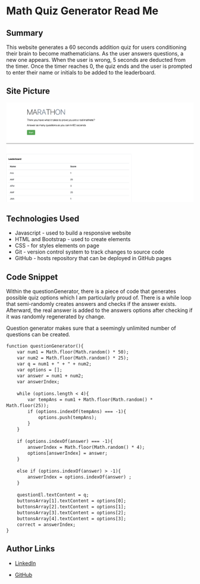 # Math Quiz Generator Read Me

## Summary

This website generates a 60 seconds addition quiz for users conditioning their brain to become mathematicians. As the user answers questions, a new one appears. When the user is wrong, 5 seconds are deducted from the timer. Once the timer reaches 0, the quiz ends and the user is prompted to enter their name or initials to be added to the leaderboard. 

## Site Picture
![Site](images/1-homepage.png)


## Technologies Used
- Javascript - used to build a responsive website
- HTML and Bootstrap - used to create elements
- CSS - for styles elements on page
- Git - version control system to track changes to source code
- GitHub - hosts repository that can be deployed in GitHub pages

## Code Snippet

Within the questionGenerator, there is a piece of code that generates possible quiz options which I am particularly proud of. There is a while loop that semi-randomly creates answers and checks if the answer exists. Afterward, the real answer is added to the answers options after checking if it was randomly regenerated by change.

Question generator makes sure that a seemingly unlimited number of questions can be created.


```Code snippet
function questionGenerator(){
    var num1 = Math.floor(Math.random() * 50);
    var num2 = Math.floor(Math.random() * 25);
    var q = num1 + " + " + num2;
    var options = [];
    var answer = num1 + num2;
    var answerIndex;

    while (options.length < 4){
        var tempAns = num1 + Math.floor(Math.random() * Math.floor(25));
        if (options.indexOf(tempAns) === -1){
            options.push(tempAns);
        }
    }

    if (options.indexOf(answer) === -1){
        answerIndex = Math.floor(Math.random() * 4);
        options[answerIndex] = answer;
    }

    else if (options.indexOf(answer) > -1){
        answerIndex = options.indexOf(answer) ;
    }

    questionEl.textContent = q;
    buttonsArray[1].textContent = options[0];
    buttonsArray[2].textContent = options[1];
    buttonsArray[3].textContent = options[2];
    buttonsArray[4].textContent = options[3];
    correct = answerIndex;
}
```

## Author Links
- [LinkedIn](https://www.linkedin.com/in/ana-medrano-fernandez/)

- [GitHub](https://github.com/analoo)
